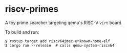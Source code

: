 # riscv-primes

A toy prime searcher targeting qemu's RISC-V `virt` board.

To build and run:
```console
$ rustup target add riscv64imac-unknown-none-elf
$ cargo run --release  # calls qemu-system-riscv64
```
